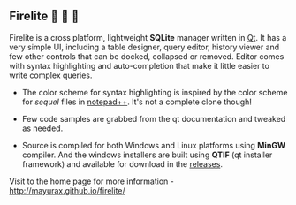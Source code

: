 ## Firelite :guitar: :violin: :saxophone:

Firelite is a cross platform, lightweight **SQLite** manager written in [Qt](http://qt.io/). It has a very simple UI, including a table designer, query editor, history viewer and few other controls that can be docked, collapsed or removed. Editor comes with syntax highlighting and auto-completion that make it little easier to write complex queries. 


* The color scheme for syntax highlighting is inspired by the color scheme for *sequel* files in [notepad++](https://notepad-plus-plus.org/). It's not a complete clone though!


* Few code samples are grabbed from the qt documentation and tweaked as needed.


* Source is compiled for both Windows and Linux platforms using **MinGW** compiler. And the windows installers are built using **QTIF** (qt installer framework) and available for download in the [releases](https://github.com/mayura-ramanayaka/firelite/releases).




Visit to the home page for more information - http://mayurax.github.io/firelite/
